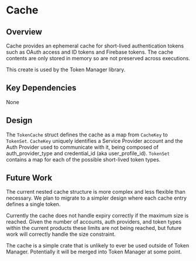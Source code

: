# Cache

## Overview

Cache provides an ephemeral cache for short-lived authentication tokens such as
OAuth access and ID tokens and Firebase tokens. The cache contents are only
stored in memory so are not preserved across executions.

This create is used by the Token Manager library.


## Key Dependencies

None


## Design

The `TokenCache` struct defines the cache as a map from `CacheKey` to
`TokenSet`. `CacheKey` uniquely identifies a Service Provider account and
the Auth Provider used to communicate with it, being composed of
auth_provider_type and credential_id (aka user_profile_id). `TokenSet` contains
a map for each of the possible short-lived token types.


## Future Work

The current nested cache structure is more complex and less flexible than
necessary. We plan to migrate to a simpler design where each cache entry defines
a single token.

Currently the cache does not handle expiry correctly if the maximum size is
reached. Given the number of accounts, auth providers, and token types within
the current products these limits are not being reached, but future work will
correctly handle the size constraint.

The cache is a simple crate that is unlikely to ever be used outside of Token
Manager. Potentially it will be merged into Token Manager at some point.
